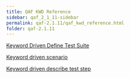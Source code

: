 ```yaml
---
title: QAF KWD Reference
sidebar: qaf_2_1_11-sidebar
permalink: qaf-2.1.11/qaf_kwd_reference.html
folder: qaf-2.1.11
---
```


[Keyword Driven Define Test Suite](keyword_driven_define_test_suite.html)

[Keyword driven scenario](keyword_driven_scenario.html)

[Keyword driven describe test step](keyword_driven_describe_test_step.html)

 

